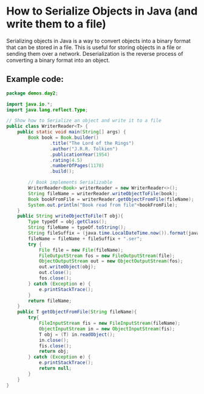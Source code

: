 # How to Serialize Objects in Java (and write them to a file)
Serializing objects in Java is a way to convert objects into a binary format that can be stored in a file. This is useful for storing objects in a file or sending them over a network. Deserialization is the reverse process of converting a binary format into an object.

## Example code:
```java
package demos.day2;

import java.io.*;
import java.lang.reflect.Type;

// Show how to Serialize an object and write it to a file
public class WriterReader<T> {
    public static void main(String[] args) {
        Book book = Book.builder()
                .title("The Lord of the Rings")
                .author("J.R.R. Tolkien")
                .publicationYear(1954)
                .rating(4.5)
                .numberOfPages(1178)
                .build();

        // Book implements Serializable
        WriterReader<Book> writerReader = new WriterReader<>();
        String fileName = writerReader.writeObjectToFile(book);
        Book bookFromFile = writerReader.getObjectFromFile(fileName);
        System.out.println("Book read from file"+bookFromFile);
    }
    public String writeObjectToFile(T obj){
        Type typeOf = obj.getClass();
        String fileName = typeOf.toString();
        String fileSuffix = (java.time.LocalDateTime.now()).format(java.time.format.DateTimeFormatter.ofPattern("yyyy-MM-dd_HH-mm-ss"));
        fileName = fileName + fileSuffix + ".ser";
        try {
            File file = new File(fileName);
            FileOutputStream fos = new FileOutputStream(file);
            ObjectOutputStream out = new ObjectOutputStream(fos);
            out.writeObject(obj);
            out.close();
            fos.close();
        } catch (Exception e) {
            e.printStackTrace();
        }
        return fileName;
    }
    public T getObjectFromFile(String fileName){
        try{
            FileInputStream fis = new FileInputStream(fileName);
            ObjectInputStream in = new ObjectInputStream(fis);
            T obj = (T) in.readObject();
            in.close();
            fis.close();
            return obj;
        } catch (Exception e) {
            e.printStackTrace();
            return null;
        }
    }
}
```
